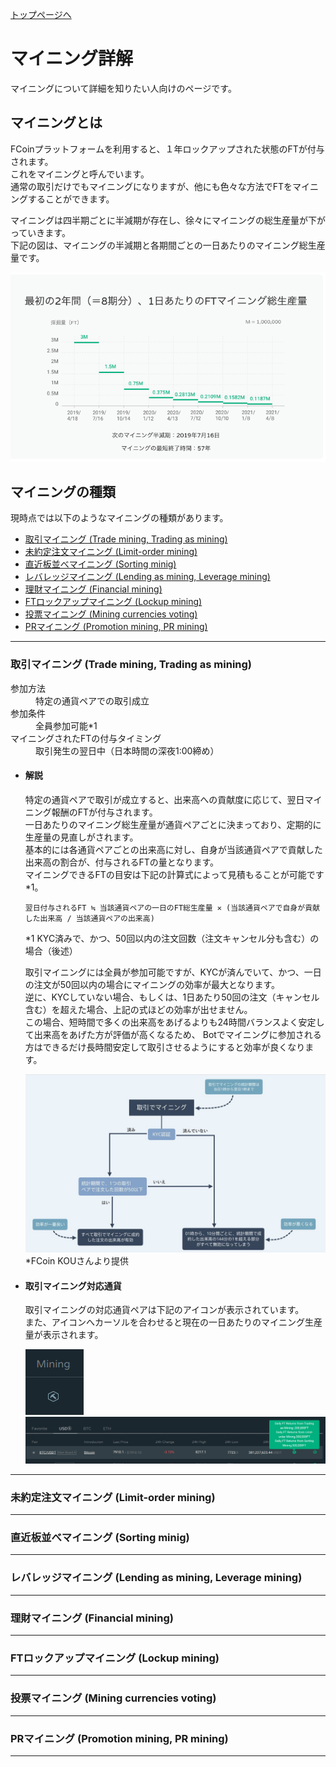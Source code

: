 [トップページへ](./)

# マイニング詳解

マイニングについて詳細を知りたい人向けのページです。

## マイニングとは

FCoinプラットフォームを利用すると、１年ロックアップされた状態のFTが付与されます。  
これをマイニングと呼んでいます。  
通常の取引だけでもマイニングになりますが、他にも色々な方法でFTをマイニングすることができます。  

マイニングは四半期ごとに半減期が存在し、徐々にマイニングの総生産量が下がっていきます。  
下記の図は、マイニングの半減期と各期間ごとの一日あたりのマイニング総生産量です。

![半減期](./images/mining/mining-half-life.png "マイニングの半減期と一日あたりの生産量")


## マイニングの種類

現時点では以下のようなマイニングの種類があります。

- [取引マイニング (Trade mining, Trading as mining)](#取引マイニング-trade-mining-trading-as-mining)
- [未約定注文マイニング (Limit-order mining)](#未約定注文マイニング-limit-order-mining)
- [直近板並べマイニング (Sorting minig)](#直近板並べマイニング-sorting-minig)
- [レバレッジマイニング (Lending as mining, Leverage mining)](#レバレッジマイニング-lending-as-mining-leverage-mining)
- [理財マイニング (Financial mining)](#理財マイニング-financial-mining)
- [FTロックアップマイニング (Lockup mining)](#ftロックアップマイニング-lockup-mining)
- [投票マイニング (Mining currencies voting)](#投票マイニング-mining-currencies-voting)
- [PRマイニング (Promotion mining, PR mining)](#prマイニング-promotion-mining-pr-mining)

---

### 取引マイニング (Trade mining, Trading as mining)

<dl>
    <dt>
        参加方法
    </dt>
    <dd>
        特定の通貨ペアでの取引成立
    </dd>
    <dt>
        参加条件
    </dt>
    <dd>
        全員参加可能*1
    </dd>
    <dt>
        マイニングされたFTの付与タイミング
    </dt>
    <dd>
        取引発生の翌日中（日本時間の深夜1:00締め）
    </dd>
</dl>
    
- #### 解説
    特定の通貨ペアで取引が成立すると、出来高への貢献度に応じて、翌日マイニング報酬のFTが付与されます。  
    一日あたりのマイニング総生産量が通貨ペアごとに決まっており、定期的に生産量の見直しがされます。  
    基本的には各通貨ペアごとの出来高に対し、自身が当該通貨ペアで貢献した出来高の割合が、付与されるFTの量となります。  
    マイニングできるFTの目安は下記の計算式によって見積もることが可能です*1。
    
    ```
    翌日付与されるFT ≒ 当該通貨ペアの一日のFT総生産量 ✕ (当該通貨ペアで自身が貢献した出来高 / 当該通貨ペアの出来高)
    ```
    *1 KYC済みで、かつ、50回以内の注文回数（注文キャンセル分も含む）の場合（後述）
    
    取引マイニングには全員が参加可能ですが、KYCが済んでいて、かつ、一日の注文が50回以内の場合にマイニングの効率が最大となります。  
    逆に、KYCしていない場合、もしくは、1日あたり50回の注文（キャンセル含む）を超えた場合、上記の式ほどの効率が出せません。  
    この場合、短時間で多くの出来高をあげるよりも24時間バランスよく安定して出来高をあげた方が評価が高くなるため、
    Botでマイニングに参加される方はできるだけ長時間安定して取引させるようにすると効率が良くなります。
    
    ![取引マイニングのフローチャート](./images/mining/trade-mining-flow-chart.jpg "取引マイニングのフローチャート")
    *FCoin KOUさんより提供

- #### 取引マイニング対応通貨
    取引マイニングの対応通貨ペアは下記のアイコンが表示されています。  
    また、アイコンへカーソルを合わせると現在の一日あたりのマイニング生産量が表示されます。
    
    ![マイニング対応のアイコン](./images/mining/mining-tooltip-icon.png "マイニング対応ペアに表示されるアイコン")
    ![マイニング対応のアイコン（フォーカス時）](./images/mining/mining-tooltip-icon-onfocus.png "マイニングアイコンへのフォーカス時")


---

### 未約定注文マイニング (Limit-order mining)

---

### 直近板並べマイニング (Sorting minig)

---

### レバレッジマイニング (Lending as mining, Leverage mining)

---

### 理財マイニング (Financial mining)

---

### FTロックアップマイニング (Lockup mining)

---

### 投票マイニング (Mining currencies voting)

---

### PRマイニング (Promotion mining, PR mining)

---